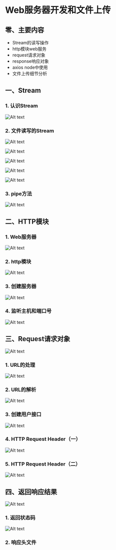 # Web服务器开发和文件上传

## 零、主要内容

- Stream的读写操作
- http模块web服务
- request请求对象
- response响应对象
- axios node中使用
- 文件上传细节分析

## 一、Stream

### 1. 认识Stream

![Alt text](image-17.png)

### 2. 文件读写的Stream

![Alt text](image-16.png)

![Alt text](image-18.png)

![Alt text](image-19.png)

![Alt text](image-20.png)

![Alt text](image-21.png)

### 3. pipe方法

![Alt text](image-22.png)

## 二、HTTP模块

### 1. Web服务器

![Alt text](image-23.png)

### 2. http模块

![Alt text](image-24.png)

### 3. 创建服务器

![Alt text](image-25.png)

### 4. 监听主机和端口号

![Alt text](image-26.png)

## 三、Request请求对象

![Alt text](image-27.png)

### 1. URL的处理

![Alt text](image-30.png)

### 2. URL的解析

![Alt text](image-28.png)

### 3. 创建用户接口

![Alt text](image-29.png)

### 4. HTTP Request Header（一）

![Alt text](image-31.png)

### 5. HTTP Request Header（二）

![Alt text](image-32.png)

## 四、返回响应结果

![Alt text](image-33.png)

### 1. 返回状态码

![Alt text](image-34.png)

### 2. 响应头文件
